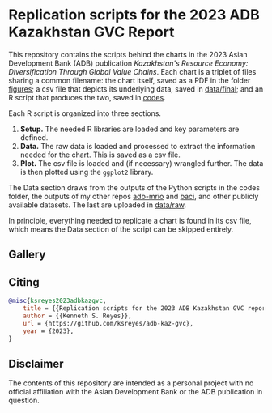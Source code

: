 # Replication scripts for the 2023 ADB Kazakhstan GVC Report

This repository contains the scripts behind the charts in the 2023 Asian Development Bank (ADB) publication *Kazakhstan's Resource Economy: Diversification Through Global Value Chains*. Each chart is a triplet of files sharing a common filename: the chart itself, saved as a PDF in the folder [figures](figures); a csv file that depicts its underlying data, saved in [data/final](data/final); and an R script that produces the two, saved in [codes](codes).

Each R script is organized into three sections.

1. **Setup.** The needed R libraries are loaded and key parameters are defined.
1. **Data.** The raw data is loaded and processed to extract the information needed for the chart. This is saved as a csv file.
1. **Plot.** The csv file is loaded and (if necessary) wrangled further. The data is then plotted using the `ggplot2` library.

The Data section draws from the outputs of the Python scripts in the codes folder, the outputs of my other repos [adb-mrio](https://github.com/ksreyes/adb-mrio) and [baci](https://github.com/ksreyes/baci), and other publicly available datasets. The last are uploaded in [data/raw](data/raw).

In principle, everything needed to replicate a chart is found in its csv file, which means the Data section of the script can be skipped entirely. 

## Gallery

## Citing

```bibtex
@misc{ksreyes2023adbkazgvc,
    title = {{Replication scripts for the 2023 ADB Kazakhstan GVC report}},
    author = {{Kenneth S. Reyes}},
    url = {https://github.com/ksreyes/adb-kaz-gvc},
    year = {2023},
}
```

## Disclaimer

The contents of this repository are intended as a personal project with no official affiliation with the Asian Development Bank or the ADB publication in question.